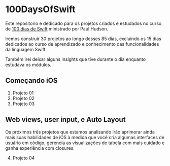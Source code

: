 # 100DaysOfSwift

Este repositorio e dedicado para os projetos criados e estudados no curso de [100 dias de Swift](https://www.hackingwithswift.com/100) ministrado por Paul Hudson.

Iremos construir 30 projetos ao longo desses 85 dias, excluindo os 15 dias dedicados ao curso de aprendizado e conhecimento das funcionalidades da linguagem Swift.

Também irei deixar alguns insights que tive durante o dia enquanto estudava os módulos.

## Começando iOS

1. Projeto 01
2. Projeto 02
3. Projeto 03

## Web views, user input, e Auto Layout

Os próximos três projetos que estamos analisando irão aprimorar ainda mais suas habilidades de iOS à medida que você cria algumas interfaces de usuário em código, gerencia as visualizações de tabela com mais cuidado e ganha experiência com closures.

4. Projeto 04
